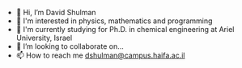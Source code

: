 - 👋 Hi, I’m David Shulman
- 👀 I'm interested in physics, mathematics and programming
- 🌱 I'm currently studying for Ph.D. in chemical engineering at Ariel University, Israel
- 💞️ I’m looking to collaborate on...
- 📫 How to reach me dshulman@campus.haifa.ac.il

<!---
shulm/shulm is a ✨ special ✨ repository because its `README.md` (this file) appears on your GitHub profile.
You can click the Preview link to take a look at your changes.
--->
